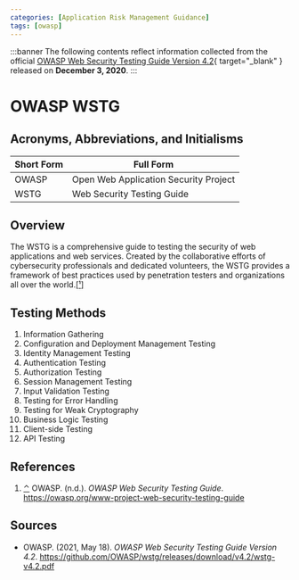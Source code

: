 ```yaml
---
categories: [Application Risk Management Guidance]
tags: [owasp]
---
```


:::banner
The following contents reflect information collected from the official [OWASP Web Security Testing Guide Version 4.2](https://github.com/OWASP/wstg/releases/download/v4.2/wstg-v4.2.pdf){ target="_blank" } released on **December 3, 2020**.
:::

# OWASP WSTG

## Acronyms, Abbreviations, and Initialisms

| Short Form | Full Form |
| - | - |
| OWASP | Open Web Application Security Project |
| WSTG | Web Security Testing Guide |

## Overview

<span id="rev1"></span>The WSTG is a comprehensive guide to testing the security of web applications and web services. Created by the collaborative efforts of cybersecurity professionals and dedicated volunteers, the WSTG provides a framework of best practices used by penetration testers and organizations all over the world.[[¹]](#ref1)

## Testing Methods

1. Information Gathering
2. Configuration and Deployment Management Testing
3. Identity Management Testing
4. Authentication Testing
5. Authorization Testing
6. Session Management Testing
7. Input Validation Testing
8. Testing for Error Handling
9. Testing for Weak Cryptography
10. Business Logic Testing
11. Client-side Testing
12. API Testing

## References

1. <span id="ref1"></span>[⌃](#rev1) OWASP. (n.d.). *OWASP Web Security Testing Guide*. https://owasp.org/www-project-web-security-testing-guide

## Sources

- OWASP. (2021, May 18). *OWASP Web Security Testing Guide Version 4.2*. https://github.com/OWASP/wstg/releases/download/v4.2/wstg-v4.2.pdf
